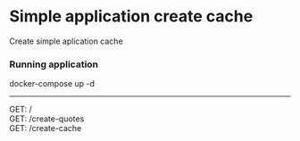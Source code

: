 # Simple application create cache<br />

Create simple aplication cache

### Running application<br />

docker-compose up -d<br />

----------
<quote>
GET: / <br />
GET: /create-quotes <br />
GET: /create-cache <br />
</quote>
